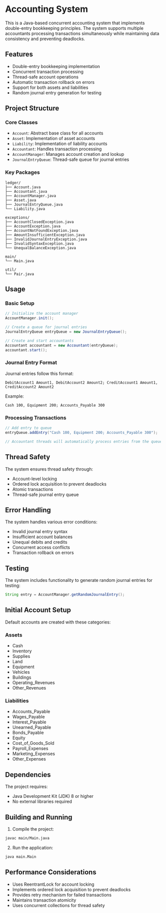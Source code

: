# Accounting System

This is a Java-based concurrent accounting system that implements double-entry bookkeeping principles. The system supports multiple accountants processing transactions simultaneously while maintaining data consistency and preventing deadlocks.

## Features

- Double-entry bookkeeping implementation
- Concurrent transaction processing
- Thread-safe account operations
- Automatic transaction rollback on errors
- Support for both assets and liabilities
- Random journal entry generation for testing

## Project Structure

### Core Classes

- `Account`: Abstract base class for all accounts
- `Asset`: Implementation of asset accounts
- `Liability`: Implementation of liability accounts
- `Accountant`: Handles transaction processing
- `AccountManager`: Manages account creation and lookup
- `JournalEntryQueue`: Thread-safe queue for journal entries

### Key Packages

```
ledger/
├── Account.java
├── Accountant.java
├── AccountManager.java
├── Asset.java
├── JournalEntryQueue.java
└── Liability.java

exceptions/
├── AccountClosedException.java
├── AccountException.java
├── AccountNotFoundException.java
├── AmountInsufficientException.java
├── InvalidJournalEntryException.java
├── InvalidSyntaxException.java
└── UnequalBalanceException.java

main/
└── Main.java

util/
└── Pair.java
```

## Usage

### Basic Setup

```java
// Initialize the account manager
AccountManager.init();

// Create a queue for journal entries
JournalEntryQueue entryQueue = new JournalEntryQueue();

// Create and start accountants
Accountant accountant = new Accountant(entryQueue);
accountant.start();
```

### Journal Entry Format

Journal entries follow this format:
```
DebitAccount1 Amount1, DebitAccount2 Amount2; CreditAccount1 Amount1, CreditAccount2 Amount2
```

Example:
```
Cash 100, Equipment 200; Accounts_Payable 300
```

### Processing Transactions

```java
// Add entry to queue
entryQueue.addEntry("Cash 100, Equipment 200; Accounts_Payable 300");

// Accountant threads will automatically process entries from the queue
```

## Thread Safety

The system ensures thread safety through:
- Account-level locking
- Ordered lock acquisition to prevent deadlocks
- Atomic transactions
- Thread-safe journal entry queue

## Error Handling

The system handles various error conditions:
- Invalid journal entry syntax
- Insufficient account balances
- Unequal debits and credits
- Concurrent access conflicts
- Transaction rollback on errors

## Testing

The system includes functionality to generate random journal entries for testing:
```java
String entry = AccountManager.getRandomJournalEntry();
```

## Initial Account Setup

Default accounts are created with these categories:

### Assets
- Cash
- Inventory
- Supplies
- Land
- Equipment
- Vehicles
- Buildings
- Operating_Revenues
- Other_Revenues

### Liabilities
- Accounts_Payable
- Wages_Payable
- Interest_Payable
- Unearned_Payable
- Bonds_Payable
- Equity
- Cost_of_Goods_Sold
- Payroll_Expenses
- Marketing_Expenses
- Other_Expenses

## Dependencies

The project requires:
- Java Development Kit (JDK) 8 or higher
- No external libraries required

## Building and Running

1. Compile the project:
```bash
javac main/Main.java
```

2. Run the application:
```bash
java main.Main
```

## Performance Considerations

- Uses ReentrantLock for account locking
- Implements ordered lock acquisition to prevent deadlocks
- Provides retry mechanism for failed transactions
- Maintains transaction atomicity
- Uses concurrent collections for thread safety
